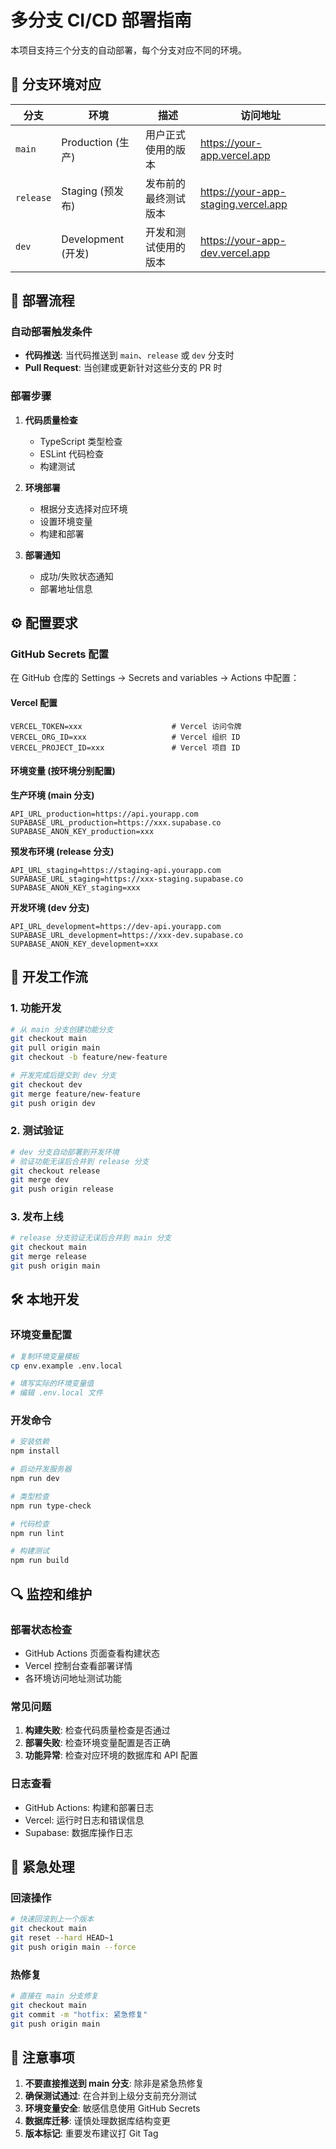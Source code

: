 # 多分支 CI/CD 部署指南

本项目支持三个分支的自动部署，每个分支对应不同的环境。

## 🌳 分支环境对应

| 分支 | 环境 | 描述 | 访问地址 |
|------|------|------|----------|
| `main` | Production (生产) | 用户正式使用的版本 | https://your-app.vercel.app |
| `release` | Staging (预发布) | 发布前的最终测试版本 | https://your-app-staging.vercel.app |
| `dev` | Development (开发) | 开发和测试使用的版本 | https://your-app-dev.vercel.app |

## 🚀 部署流程

### 自动部署触发条件
- **代码推送**: 当代码推送到 `main`、`release` 或 `dev` 分支时
- **Pull Request**: 当创建或更新针对这些分支的 PR 时

### 部署步骤
1. **代码质量检查**
   - TypeScript 类型检查
   - ESLint 代码检查 
   - 构建测试

2. **环境部署**
   - 根据分支选择对应环境
   - 设置环境变量
   - 构建和部署

3. **部署通知**
   - 成功/失败状态通知
   - 部署地址信息

## ⚙️ 配置要求

### GitHub Secrets 配置

在 GitHub 仓库的 Settings → Secrets and variables → Actions 中配置：

#### Vercel 配置
```
VERCEL_TOKEN=xxx                    # Vercel 访问令牌
VERCEL_ORG_ID=xxx                   # Vercel 组织 ID
VERCEL_PROJECT_ID=xxx               # Vercel 项目 ID
```

#### 环境变量 (按环境分别配置)

**生产环境 (main 分支)**
```
API_URL_production=https://api.yourapp.com
SUPABASE_URL_production=https://xxx.supabase.co
SUPABASE_ANON_KEY_production=xxx
```

**预发布环境 (release 分支)**
```
API_URL_staging=https://staging-api.yourapp.com
SUPABASE_URL_staging=https://xxx-staging.supabase.co
SUPABASE_ANON_KEY_staging=xxx
```

**开发环境 (dev 分支)**
```
API_URL_development=https://dev-api.yourapp.com
SUPABASE_URL_development=https://xxx-dev.supabase.co
SUPABASE_ANON_KEY_development=xxx
```

## 🔄 开发工作流

### 1. 功能开发
```bash
# 从 main 分支创建功能分支
git checkout main
git pull origin main
git checkout -b feature/new-feature

# 开发完成后提交到 dev 分支
git checkout dev
git merge feature/new-feature
git push origin dev
```

### 2. 测试验证
```bash
# dev 分支自动部署到开发环境
# 验证功能无误后合并到 release 分支
git checkout release
git merge dev
git push origin release
```

### 3. 发布上线
```bash
# release 分支验证无误后合并到 main 分支
git checkout main
git merge release
git push origin main
```

## 🛠️ 本地开发

### 环境变量配置
```bash
# 复制环境变量模板
cp env.example .env.local

# 填写实际的环境变量值
# 编辑 .env.local 文件
```

### 开发命令
```bash
# 安装依赖
npm install

# 启动开发服务器
npm run dev

# 类型检查
npm run type-check

# 代码检查
npm run lint

# 构建测试
npm run build
```

## 🔍 监控和维护

### 部署状态检查
- GitHub Actions 页面查看构建状态
- Vercel 控制台查看部署详情
- 各环境访问地址测试功能

### 常见问题
1. **构建失败**: 检查代码质量检查是否通过
2. **部署失败**: 检查环境变量配置是否正确
3. **功能异常**: 检查对应环境的数据库和 API 配置

### 日志查看
- GitHub Actions: 构建和部署日志
- Vercel: 运行时日志和错误信息
- Supabase: 数据库操作日志

## 🚨 紧急处理

### 回滚操作
```bash
# 快速回滚到上一个版本
git checkout main
git reset --hard HEAD~1
git push origin main --force
```

### 热修复
```bash
# 直接在 main 分支修复
git checkout main
git commit -m "hotfix: 紧急修复"
git push origin main
```

## 📝 注意事项

1. **不要直接推送到 main 分支**: 除非是紧急热修复
2. **确保测试通过**: 在合并到上级分支前充分测试
3. **环境变量安全**: 敏感信息使用 GitHub Secrets
4. **数据库迁移**: 谨慎处理数据库结构变更
5. **版本标记**: 重要发布建议打 Git Tag 